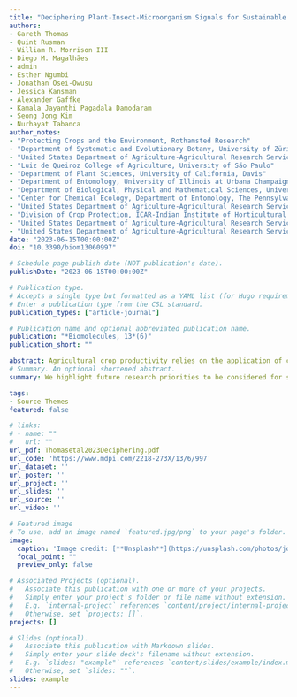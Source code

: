 ```yaml
---
title: "Deciphering Plant-Insect-Microorganism Signals for Sustainable Crop Production"
authors:
- Gareth Thomas
- Quint Rusman
- William R. Morrison III
- Diego M. Magalhães
- admin
- Esther Ngumbi
- Jonathan Osei-Owusu
- Jessica Kansman
- Alexander Gaffke
- Kamala Jayanthi Pagadala Damodaram
- Seong Jong Kim
- Nurhayat Tabanca
author_notes:
- "Protecting Crops and the Environment, Rothamsted Research"
- "Department of Systematic and Evolutionary Botany, University of Zürich"
- "United States Department of Agriculture-Agricultural Research Service (USDA-ARS), Center for Grain and Animal Health Research"
- "Luiz de Queiroz College of Agriculture, University of São Paulo"
- "Department of Plant Sciences, University of California, Davis"
- "Department of Entomology, University of Illinois at Urbana Champaign"
- "Department of Biological, Physical and Mathematical Sciences, University of Environment and Sustainable Development, Somanya"
- "Center for Chemical Ecology, Department of Entomology, The Pennsylvania State University"
- "United States Department of Agriculture-Agricultural Research Service (USDA-ARS), Center for Medical, Agricultural, and Veterinary Entomology"
- "Division of Crop Protection, ICAR-Indian Institute of Horticultural Research"
- "United States Department of Agriculture-Agricultural Research Service (USDA-ARS), Natural Products Utilization Research Unit"
- "United States Department of Agriculture-Agricultural Research Service (USDA-ARS), Subtropical Horticulture Research Station"
date: "2023-06-15T00:00:00Z"
doi: "10.3390/biom13060997"

# Schedule page publish date (NOT publication's date).
publishDate: "2023-06-15T00:00:00Z"

# Publication type.
# Accepts a single type but formatted as a YAML list (for Hugo requirements).
# Enter a publication type from the CSL standard.
publication_types: ["article-journal"]

# Publication name and optional abbreviated publication name.
publication: "*Biomolecules, 13*(6)"
publication_short: ""

abstract: Agricultural crop productivity relies on the application of chemical pesticides to reduce pest and pathogen damage. However, chemical pesticides also pose a range of ecological, environmental and economic penalties. This includes the development of pesticide resistance by insect pests and pathogens, rendering pesticides less effective. Alternative sustainable crop protection tools should therefore be considered. Semiochemicals are signalling molecules produced by organisms, including plants, microbes, and animals, which cause behavioural or developmental changes in receiving organisms. Manipulating semiochemicals could provide a more sustainable approach to the management of insect pests and pathogens across crops. Here, we review the role of semiochemicals in the interaction between plants, insects and microbes, including examples of how they have been applied to agricultural systems. We highlight future research priorities to be considered for semiochemicals to be credible alternatives to the application of chemical pesticides.
# Summary. An optional shortened abstract.
summary: We highlight future research priorities to be considered for semiochemicals to be credible alternatives to the application of chemical pesticides.

tags:
- Source Themes
featured: false

# links:
# - name: ""
#   url: ""
url_pdf: Thomasetal2023Deciphering.pdf
url_code: 'https://www.mdpi.com/2218-273X/13/6/997'
url_dataset: ''
url_poster: ''
url_project: ''
url_slides: ''
url_source: ''
url_video: ''

# Featured image
# To use, add an image named `featured.jpg/png` to your page's folder. 
image:
  caption: 'Image credit: [**Unsplash**](https://unsplash.com/photos/jdD8gXaTZsc)'
  focal_point: ""
  preview_only: false

# Associated Projects (optional).
#   Associate this publication with one or more of your projects.
#   Simply enter your project's folder or file name without extension.
#   E.g. `internal-project` references `content/project/internal-project/index.md`.
#   Otherwise, set `projects: []`.
projects: []

# Slides (optional).
#   Associate this publication with Markdown slides.
#   Simply enter your slide deck's filename without extension.
#   E.g. `slides: "example"` references `content/slides/example/index.md`.
#   Otherwise, set `slides: ""`.
slides: example
---
```


